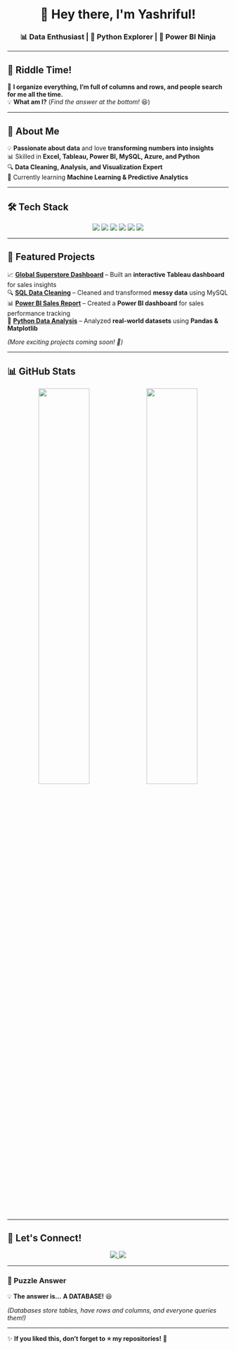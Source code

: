 <h1 align="center">👋 Hey there, I'm Yashriful!</h1>
<h3 align="center">📊 Data Enthusiast | 🐍 Python Explorer | 🚀 Power BI Ninja</h3>

---

## 🧩 Riddle Time!  
🤔 **I organize everything, I’m full of columns and rows, and people search for me all the time.**  
💡 **What am I?** (*Find the answer at the bottom!* 😆)

---

## 🚀 About Me  
💡 **Passionate about data** and love **transforming numbers into insights**  
📊 Skilled in **Excel, Tableau, Power BI, MySQL, Azure, and Python**  
🔍 **Data Cleaning, Analysis, and Visualization Expert**  
🚀 Currently learning **Machine Learning & Predictive Analytics**  

---

## 🛠️ Tech Stack  
<p align="center">
  <img src="https://img.shields.io/badge/Excel-217346?style=for-the-badge&logo=microsoft-excel&logoColor=white" />
  <img src="https://img.shields.io/badge/Tableau-E97627?style=for-the-badge&logo=tableau&logoColor=white" />
  <img src="https://img.shields.io/badge/Power%20BI-F2C811?style=for-the-badge&logo=power%20bi&logoColor=black" />
  <img src="https://img.shields.io/badge/MySQL-4479A1?style=for-the-badge&logo=mysql&logoColor=white" />
  <img src="https://img.shields.io/badge/Azure-0078D4?style=for-the-badge&logo=microsoft-azure&logoColor=white" />
  <img src="https://img.shields.io/badge/Python-3776AB?style=for-the-badge&logo=python&logoColor=white" />
</p>

---

## 📌 Featured Projects  
📈 **[Global Superstore Dashboard](https://github.com/your-repo-link)** – Built an **interactive Tableau dashboard** for sales insights  
🔍 **[SQL Data Cleaning](https://github.com/your-repo-link)** – Cleaned and transformed **messy data** using MySQL  
📊 **[Power BI Sales Report](https://github.com/your-repo-link)** – Created a **Power BI dashboard** for sales performance tracking  
🐍 **[Python Data Analysis](https://github.com/your-repo-link)** – Analyzed **real-world datasets** using **Pandas & Matplotlib**  

*(More exciting projects coming soon! 🚀)*  

---

## 📊 GitHub Stats  
<p align="center">
  <img src="https://github-readme-stats.vercel.app/api?username=yashriful&show_icons=true&theme=radical" width="48%" />
  <img src="https://github-readme-streak-stats.herokuapp.com/?user=yashriful&theme=radical" width="48%" />
</p>

---

## 🤝 Let's Connect!  
<p align="center">
  <a href="https://www.linkedin.com/in/yashriful-islam-raka-3b118511/">
    <img src="https://img.shields.io/badge/LinkedIn-0077B5?style=for-the-badge&logo=linkedin&logoColor=white" />
  </a>
  <a href="mailto:raka248@gmail.com">
    <img src="https://img.shields.io/badge/Email-D14836?style=for-the-badge&logo=gmail&logoColor=white" />
  </a>
</p>

---

### 🧩 Puzzle Answer  
💡 **The answer is...** **A DATABASE!** 😆  

*(Databases store tables, have rows and columns, and everyone queries them!)*  

---

✨ **If you liked this, don’t forget to ⭐ my repositories!** 🚀  
